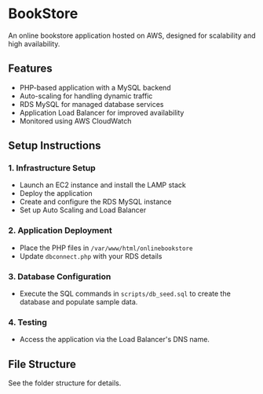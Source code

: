 # BookStore

An online bookstore application hosted on AWS, designed for scalability and high availability.

## Features
- PHP-based application with a MySQL backend
- Auto-scaling for handling dynamic traffic
- RDS MySQL for managed database services
- Application Load Balancer for improved availability
- Monitored using AWS CloudWatch

## Setup Instructions
### 1. Infrastructure Setup
- Launch an EC2 instance and install the LAMP stack
- Deploy the application
- Create and configure the RDS MySQL instance
- Set up Auto Scaling and Load Balancer

### 2. Application Deployment
- Place the PHP files in `/var/www/html/onlinebookstore`
- Update `dbconnect.php` with your RDS details

### 3. Database Configuration
- Execute the SQL commands in `scripts/db_seed.sql` to create the database and populate sample data.

### 4. Testing
- Access the application via the Load Balancer's DNS name.

## File Structure
See the folder structure for details.
